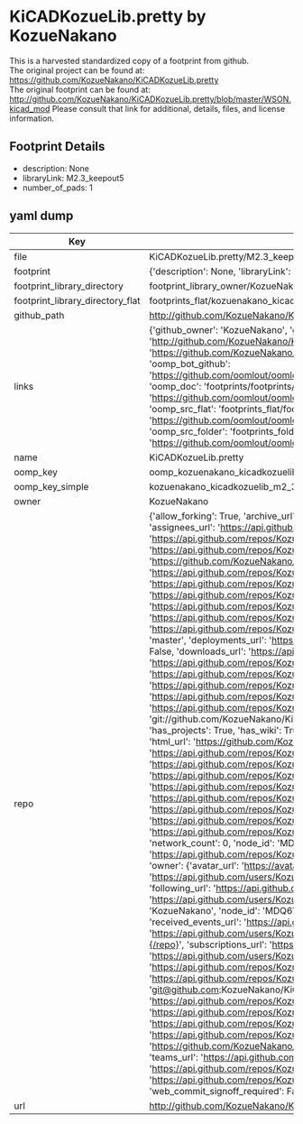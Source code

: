 # KiCADKozueLib.pretty by KozueNakano  
This is a harvested standardized copy of a footprint from github.  
The original project can be found at:  
https://github.com/KozueNakano/KiCADKozueLib.pretty  
The original footprint can be found at:
http://github.com/KozueNakano/KiCADKozueLib.pretty/blob/master/WSON.kicad_mod
Please consult that link for additional, details, files, and license information.  
## Footprint Details
* description: None  
* libraryLink: M2.3_keepout5  
* number_of_pads: 1  
## yaml dump  
| Key | Value |  
| --- | --- |  
| file | KiCADKozueLib.pretty/M2.3_keepout5.kicad_mod |  
| footprint | {'description': None, 'libraryLink': 'M2.3_keepout5', 'number_of_pads': 1} |  
| footprint_library_directory | footprint_library_owner/KozueNakano_KiCADKozueLib.pretty |  
| footprint_library_directory_flat | footprints_flat/kozuenakano_kicadkozuelib_m2_3_keepout5/working |  
| github_path | http://github.com/KozueNakano/KiCADKozueLib.pretty/blob/master/M2.3_keepout5.kicad_mod |  
| links | {'github_owner': 'KozueNakano', 'github_repo_name': 'KiCADKozueLib.pretty', 'github_src': 'http://github.com/KozueNakano/KiCADKozueLib.pretty/blob/master/WSON.kicad_mod', 'github_src_repo': 'https://github.com/KozueNakano/KiCADKozueLib.pretty', 'oomp_bot': 'footprints/kozuenakano_kicadkozuelib_m2_3_keepout5/working', 'oomp_bot_github': 'https://github.com/oomlout/oomlout_oomp_footprint_bot/tree/main/footprints/kozuenakano_kicadkozuelib_m2_3_keepout5/working', 'oomp_doc': 'footprints/footprints/KozueNakano/KiCADKozueLib/M2.3_keepout5/working/', 'oomp_doc_github': 'https://github.com/oomlout/oomlout_oomp_footprint_doc/tree/main/footprints/footprints/KozueNakano/KiCADKozueLib/M2.3_keepout5/working', 'oomp_src_flat': 'footprints_flat/footprints_flat/kozuenakano_kicadkozuelib_m2_3_keepout5/working', 'oomp_src_flat_github': 'https://github.com/oomlout/oomlout_oomp_footprint_src/tree/main/footprints_flat/kozuenakano_kicadkozuelib_m2_3_keepout5/working', 'oomp_src_folder': 'footprints_folder/footprints_folder/KozueNakano/KiCADKozueLib/M2.3_keepout5/working', 'oomp_src_folder_github': 'https://github.com/oomlout/oomlout_oomp_footprint_src/tree/main/footprints_folder/KozueNakano/KiCADKozueLib/M2.3_keepout5/working'} |  
| name | KiCADKozueLib.pretty |  
| oomp_key | oomp_kozuenakano_kicadkozuelib_m2_3_keepout5 |  
| oomp_key_simple | kozuenakano_kicadkozuelib_m2_3_keepout5 |  
| owner | KozueNakano |  
| repo | {'allow_forking': True, 'archive_url': 'https://api.github.com/repos/KozueNakano/KiCADKozueLib.pretty/{archive_format}{/ref}', 'archived': False, 'assignees_url': 'https://api.github.com/repos/KozueNakano/KiCADKozueLib.pretty/assignees{/user}', 'blobs_url': 'https://api.github.com/repos/KozueNakano/KiCADKozueLib.pretty/git/blobs{/sha}', 'branches_url': 'https://api.github.com/repos/KozueNakano/KiCADKozueLib.pretty/branches{/branch}', 'clone_url': 'https://github.com/KozueNakano/KiCADKozueLib.pretty.git', 'collaborators_url': 'https://api.github.com/repos/KozueNakano/KiCADKozueLib.pretty/collaborators{/collaborator}', 'comments_url': 'https://api.github.com/repos/KozueNakano/KiCADKozueLib.pretty/comments{/number}', 'commits_url': 'https://api.github.com/repos/KozueNakano/KiCADKozueLib.pretty/commits{/sha}', 'compare_url': 'https://api.github.com/repos/KozueNakano/KiCADKozueLib.pretty/compare/{base}...{head}', 'contents_url': 'https://api.github.com/repos/KozueNakano/KiCADKozueLib.pretty/contents/{+path}', 'contributors_url': 'https://api.github.com/repos/KozueNakano/KiCADKozueLib.pretty/contributors', 'created_at': '2016-05-10T09:35:51Z', 'default_branch': 'master', 'deployments_url': 'https://api.github.com/repos/KozueNakano/KiCADKozueLib.pretty/deployments', 'description': None, 'disabled': False, 'downloads_url': 'https://api.github.com/repos/KozueNakano/KiCADKozueLib.pretty/downloads', 'events_url': 'https://api.github.com/repos/KozueNakano/KiCADKozueLib.pretty/events', 'fork': False, 'forks': 0, 'forks_count': 0, 'forks_url': 'https://api.github.com/repos/KozueNakano/KiCADKozueLib.pretty/forks', 'full_name': 'KozueNakano/KiCADKozueLib.pretty', 'git_commits_url': 'https://api.github.com/repos/KozueNakano/KiCADKozueLib.pretty/git/commits{/sha}', 'git_refs_url': 'https://api.github.com/repos/KozueNakano/KiCADKozueLib.pretty/git/refs{/sha}', 'git_tags_url': 'https://api.github.com/repos/KozueNakano/KiCADKozueLib.pretty/git/tags{/sha}', 'git_url': 'git://github.com/KozueNakano/KiCADKozueLib.pretty.git', 'has_discussions': False, 'has_downloads': True, 'has_issues': True, 'has_pages': False, 'has_projects': True, 'has_wiki': True, 'homepage': None, 'hooks_url': 'https://api.github.com/repos/KozueNakano/KiCADKozueLib.pretty/hooks', 'html_url': 'https://github.com/KozueNakano/KiCADKozueLib.pretty', 'id': 58448253, 'is_template': False, 'issue_comment_url': 'https://api.github.com/repos/KozueNakano/KiCADKozueLib.pretty/issues/comments{/number}', 'issue_events_url': 'https://api.github.com/repos/KozueNakano/KiCADKozueLib.pretty/issues/events{/number}', 'issues_url': 'https://api.github.com/repos/KozueNakano/KiCADKozueLib.pretty/issues{/number}', 'keys_url': 'https://api.github.com/repos/KozueNakano/KiCADKozueLib.pretty/keys{/key_id}', 'labels_url': 'https://api.github.com/repos/KozueNakano/KiCADKozueLib.pretty/labels{/name}', 'language': None, 'languages_url': 'https://api.github.com/repos/KozueNakano/KiCADKozueLib.pretty/languages', 'license': None, 'merges_url': 'https://api.github.com/repos/KozueNakano/KiCADKozueLib.pretty/merges', 'milestones_url': 'https://api.github.com/repos/KozueNakano/KiCADKozueLib.pretty/milestones{/number}', 'mirror_url': None, 'name': 'KiCADKozueLib.pretty', 'network_count': 0, 'node_id': 'MDEwOlJlcG9zaXRvcnk1ODQ0ODI1Mw==', 'notifications_url': 'https://api.github.com/repos/KozueNakano/KiCADKozueLib.pretty/notifications{?since,all,participating}', 'open_issues': 0, 'open_issues_count': 0, 'owner': {'avatar_url': 'https://avatars.githubusercontent.com/u/6898299?v=4', 'events_url': 'https://api.github.com/users/KozueNakano/events{/privacy}', 'followers_url': 'https://api.github.com/users/KozueNakano/followers', 'following_url': 'https://api.github.com/users/KozueNakano/following{/other_user}', 'gists_url': 'https://api.github.com/users/KozueNakano/gists{/gist_id}', 'gravatar_id': '', 'html_url': 'https://github.com/KozueNakano', 'id': 6898299, 'login': 'KozueNakano', 'node_id': 'MDQ6VXNlcjY4OTgyOTk=', 'organizations_url': 'https://api.github.com/users/KozueNakano/orgs', 'received_events_url': 'https://api.github.com/users/KozueNakano/received_events', 'repos_url': 'https://api.github.com/users/KozueNakano/repos', 'site_admin': False, 'starred_url': 'https://api.github.com/users/KozueNakano/starred{/owner}{/repo}', 'subscriptions_url': 'https://api.github.com/users/KozueNakano/subscriptions', 'type': 'User', 'url': 'https://api.github.com/users/KozueNakano'}, 'private': False, 'pulls_url': 'https://api.github.com/repos/KozueNakano/KiCADKozueLib.pretty/pulls{/number}', 'pushed_at': '2017-03-28T06:23:22Z', 'releases_url': 'https://api.github.com/repos/KozueNakano/KiCADKozueLib.pretty/releases{/id}', 'size': 23, 'ssh_url': 'git@github.com:KozueNakano/KiCADKozueLib.pretty.git', 'stargazers_count': 0, 'stargazers_url': 'https://api.github.com/repos/KozueNakano/KiCADKozueLib.pretty/stargazers', 'statuses_url': 'https://api.github.com/repos/KozueNakano/KiCADKozueLib.pretty/statuses/{sha}', 'subscribers_count': 1, 'subscribers_url': 'https://api.github.com/repos/KozueNakano/KiCADKozueLib.pretty/subscribers', 'subscription_url': 'https://api.github.com/repos/KozueNakano/KiCADKozueLib.pretty/subscription', 'svn_url': 'https://github.com/KozueNakano/KiCADKozueLib.pretty', 'tags_url': 'https://api.github.com/repos/KozueNakano/KiCADKozueLib.pretty/tags', 'teams_url': 'https://api.github.com/repos/KozueNakano/KiCADKozueLib.pretty/teams', 'temp_clone_token': None, 'topics': [], 'trees_url': 'https://api.github.com/repos/KozueNakano/KiCADKozueLib.pretty/git/trees{/sha}', 'updated_at': '2016-05-10T09:35:51Z', 'url': 'https://api.github.com/repos/KozueNakano/KiCADKozueLib.pretty', 'visibility': 'public', 'watchers': 0, 'watchers_count': 0, 'web_commit_signoff_required': False} |  
| url | http://github.com/KozueNakano/KiCADKozueLib.pretty |  

